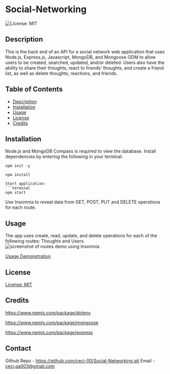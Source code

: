 # Social-Networking
![License: MIT](https://img.shields.io/badge/License-MIT-blue.svg)

## Description
This is the back end of an API for a social network web application that uses Node.js, Express.js, Javascript, MongoDB, and Mongoose ODM to allow users to be created, searched, updated, and/or deleted. Users also have the ability to share their thoughts, react to friends' thoughts, and create a friend list, as well as delete thoughts, reactions, and friends.

## Table of Contents
* [Description](#description)
* [Installation](#installation)
* [Usage](#usage)
* [License](#license)
* [Credits](#credits)

## Installation
Node.js and MongoDB Compass is required to view the database. Install dependencies by entering the following in your terminal:

```terminal
npm init -y
```
```terminal
npm install
```
```
Start application:
```terminal
npm start
```
Use Insomnia to reveal data from GET, POST, PUT and DELETE operations for each route.

## Usage
The app uses create, read, update, and delete operations for each of the following routes: Thoughts and Users.
![screenshot of routes demo using Insomnia](./assets/.png)

[Usage Demonstration](<./assets/.mp4>)

## License
[License: MIT](https://opensource.org/licenses/MIT)

## Credits

https://www.npmjs.com/package/dotenv

https://www.npmjs.com/package/mongoose

https://www.npmjs.com/package/express



## Contact
Github Repo - https://github.com/ceci-00/Social-Networking.git
Email - ceci.ga003@gmail.com